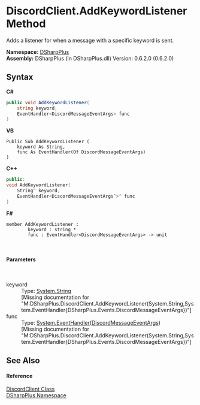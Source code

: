 # DiscordClient.AddKeywordListener Method 
 

Adds a listener for when a message with a specific keyword is sent.

**Namespace:**&nbsp;<a href="503971eb-de5e-a570-9922-de9500a9b1cc">DSharpPlus</a><br />**Assembly:**&nbsp;DSharpPlus (in DSharpPlus.dll) Version: 0.6.2.0 (0.6.2.0)

## Syntax

**C#**<br />
``` C#
public void AddKeywordListener(
	string keyword,
	EventHandler<DiscordMessageEventArgs> func
)
```

**VB**<br />
``` VB
Public Sub AddKeywordListener ( 
	keyword As String,
	func As EventHandler(Of DiscordMessageEventArgs)
)
```

**C++**<br />
``` C++
public:
void AddKeywordListener(
	String^ keyword, 
	EventHandler<DiscordMessageEventArgs^>^ func
)
```

**F#**<br />
``` F#
member AddKeywordListener : 
        keyword : string * 
        func : EventHandler<DiscordMessageEventArgs> -> unit 

```

<br />

#### Parameters
&nbsp;<dl><dt>keyword</dt><dd>Type: <a href="http://msdn2.microsoft.com/en-us/library/s1wwdcbf" target="_blank">System.String</a><br />\[Missing <param name="keyword"/> documentation for "M:DSharpPlus.DiscordClient.AddKeywordListener(System.String,System.EventHandler{DSharpPlus.Events.DiscordMessageEventArgs})"\]</dd><dt>func</dt><dd>Type: <a href="http://msdn2.microsoft.com/en-us/library/db0etb8x" target="_blank">System.EventHandler</a>(<a href="9c7889da-8edb-9c6e-0fc0-b5ea74a05991">DiscordMessageEventArgs</a>)<br />\[Missing <param name="func"/> documentation for "M:DSharpPlus.DiscordClient.AddKeywordListener(System.String,System.EventHandler{DSharpPlus.Events.DiscordMessageEventArgs})"\]</dd></dl>

## See Also


#### Reference
<a href="8f8cbf24-03e9-53cc-389f-2ba10a699065">DiscordClient Class</a><br /><a href="503971eb-de5e-a570-9922-de9500a9b1cc">DSharpPlus Namespace</a><br />